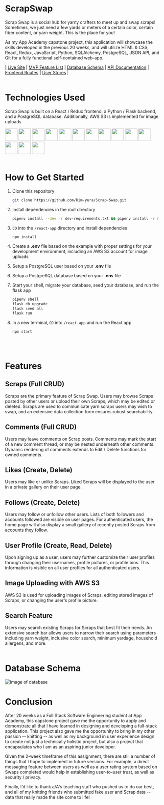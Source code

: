 # ScrapSwap

Scrap Swap is a social hub for yarny crafters to meet up and swap scraps! Sometimes, we just need a few yards or meters of a certain color, certain fiber content, or yarn weight. This is the place for you!

As my App Academy capstone project, this application will showcase the skills developed in the previous 20 weeks, and will utilize HTML & CSS, React, Redux, JavaScript, Python, SQLAlchemy, PostgreSQL, JSON API, and Git for a fully functional self-contained web-app.

| [Live Site](https://scrapswap.herokuapp.com/)
| [MVP Feature List](https://github.com/kim-yura/Scrap-Swap/wiki/MVP-List)
| [Database Schema](https://github.com/kim-yura/Scrap-Swap/wiki/Database-Schema)
| [API Documentation](https://github.com/kim-yura/Scrap-Swap/wiki/API-Documentation)
| [Frontend Routes](https://github.com/kim-yura/Scrap-Swap/wiki/Frontend-Routes)
| [User Stores](https://github.com/kim-yura/Scrap-Swap/wiki/User-Stories)
|
<br/><br/>

# Technologies Used

Scrap Swap is built on a React / Redux frontend, a Python / Flask backend, and a PostgreSQL database. Additionally, AWS S3 is implemented for image uploads.

<img src="https://cdn.jsdelivr.net/gh/devicons/devicon/icons/react/react-original.svg" height=40/>  <img src="https://cdn.jsdelivr.net/gh/devicons/devicon/icons/redux/redux-original.svg" height=40/>  <img src="https://cdn.jsdelivr.net/gh/devicons/devicon/icons/python/python-original.svg" height=40/>  <img src="https://cdn.jsdelivr.net/gh/devicons/devicon/icons/flask/flask-original.svg" height=40/>  <img src="https://cdn.jsdelivr.net/gh/devicons/devicon/icons/postgresql/postgresql-original-wordmark.svg" height=40 />  <img src="https://cdn.jsdelivr.net/gh/devicons/devicon/icons/sqlalchemy/sqlalchemy-original.svg" height=40/>  <img  src="https://cdn.jsdelivr.net/gh/devicons/devicon/icons/html5/html5-original.svg"  height=40/><img  src="https://cdn.jsdelivr.net/gh/devicons/devicon/icons/css3/css3-original.svg"  height=40/>  <img src="https://cdn.jsdelivr.net/gh/devicons/devicon/icons/javascript/javascript-original.svg"  height=40/>  <img src="https://cdn.jsdelivr.net/gh/devicons/devicon/icons/nodejs/nodejs-plain-wordmark.svg" height=40/>  <img  src="https://cdn.jsdelivr.net/gh/devicons/devicon/icons/git/git-original.svg"  height=40/>  <img src="https://cdn.jsdelivr.net/gh/devicons/devicon/icons/docker/docker-original.svg" height=40/>  <img  src="https://cdn.jsdelivr.net/gh/devicons/devicon/icons/vscode/vscode-original.svg"  height=40/>  <img src="https://cdn.jsdelivr.net/gh/devicons/devicon/icons/amazonwebservices/amazonwebservices-original-wordmark.svg" height=40 />
<br/><br/>

# How to Get Started

1. Clone this repository
   ```bash
   git clone https://github.com/kim-yura/Scrap-Swap.git
   ```

2. Install dependencies in the root directory

   ```bash
   pipenv install --dev -r dev-requirements.txt && pipenv install -r requirements.txt
   ```

3. `CD` into the `/react-app` directory and install dependencies

   ```bash
   npm install
   ```

4. Create a **.env** file based on the example with proper settings for your
   development environment, including an AWS S3 account for image uploads

5. Setup a PostgreSQL user based on your **.env** file

6. Setup a PostgreSQL database based on your **.env** file

7. Start your shell, migrate your database, seed your database, and run the flask app

   ```bash
   pipenv shell
   flask db upgrade
   flask seed all
   flask run
   ```

8. In a new terminal, `CD` into `/react-app` and run the React app

   ```bash
   npm start
   ```
<br></br>

# Features

## Scraps (Full CRUD)
Scraps are the primary feature of Scrap Swap. Users may browse Scraps posted by other users or upload their own Scraps, which may be edited or deleted. Scraps are used to communicate yarn scraps users may wish to swap, and an extensive data collection form ensures robust searchability.

## Comments (Full CRUD)
Users may leave comments on Scrap posts. Comments may mark the start of a new comment thread, or may be nested underneath other comments. Dynamic rendering of comments extends to Edit / Delete functions for owned comments.

## Likes (Create, Delete)
Users may like or unlike Scraps. Liked Scraps will be displayed to the user in a private gallery on their user page.

## Follows (Create, Delete)
Users may follow or unfollow other users. Lists of both followers and accounts followed are visible on user pages. For authenticated users, the home page will also display a small gallery of recently posted Scraps from accounts they follow.

## User Profile (Create, Read, Delete)
Upon signing up as a user, users may further customize their user profiles through changing their usernames, profile pictures, or profile bios. This information is visible on all user profiles for all authenticated users.

## Image Uploading with AWS S3
AWS S3 is used for uploading images of Scraps, editing stored images of Scraps, or changing the user's profile picture.

## Search Feature
Users may search existing Scraps for Scraps that best fit their needs. An extensive search bar allows users to narrow their search using parameters including yarn weight, inclusive color search, minimum yardage, household allergens, and more.
<br></br>

# Database Schema
![image of database](https://user-images.githubusercontent.com/89601983/155236765-7fc14493-2eab-4d3b-b973-438700e7a62a.png)

# Conclusion
After 20 weeks as a Full Stack Software Engineering student at App Academy, this capstone project gave me the opportunity to apply and demonstrate all that I have learned in designing and developing a full-stack application. This project also gave me the opportunity to bring in my other passion -- knitting -- as well as my background in user experience design to create not just a technically holistic project, but also a project that encapsulates who I am as an aspiring junior developer.

Given the 2-week timeframe of this assignment, there are still a number of things that I hope to implement in future versions. For example, a direct messaging feature between users as well as a user rating system based on Swaps completed would help in establishing user-to-user trust, as well as security / privacy.

Finally, I'd like to thank a/A's teaching staff who pushed us to do our best, and all of my knitting friends who submitted fake user and Scrap data -- data that really made the site come to life!
